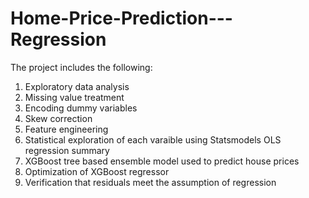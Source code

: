 # Home-Price-Prediction---Regression
The project includes the following:
1. Exploratory data analysis
2. Missing value treatment
3. Encoding dummy variables
4. Skew correction 
5. Feature engineering
6. Statistical exploration of each varaible using Statsmodels OLS regression summary
7. XGBoost tree based ensemble model used to predict house prices
8. Optimization of XGBoost regressor
9. Verification that residuals meet the assumption of regression
